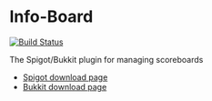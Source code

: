 # Info-Board
[![Build Status](https://travis-ci.org/Ktar5/Info-Board.svg?branch=master)](https://travis-ci.org/Ktar5/Info-Board)

The Spigot/Bukkit plugin for managing scoreboards
* [Spigot download page](https://bit.ly/InfoBoardReborn_spigot)
* [Bukkit download page](https://bit.ly/InfoBoardReborn_spigot)

